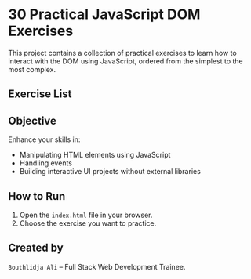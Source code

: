 # 30 Practical JavaScript DOM Exercises

This project contains a collection of practical exercises to learn how to interact with the DOM using JavaScript, ordered from the simplest to the most complex.

## Exercise List

## Objective

Enhance your skills in:

- Manipulating HTML elements using JavaScript
- Handling events
- Building interactive UI projects without external libraries

## How to Run

1. Open the `index.html` file in your browser.
2. Choose the exercise you want to practice.

## Created by

`Bouthlidja Ali` – Full Stack Web Development Trainee.
